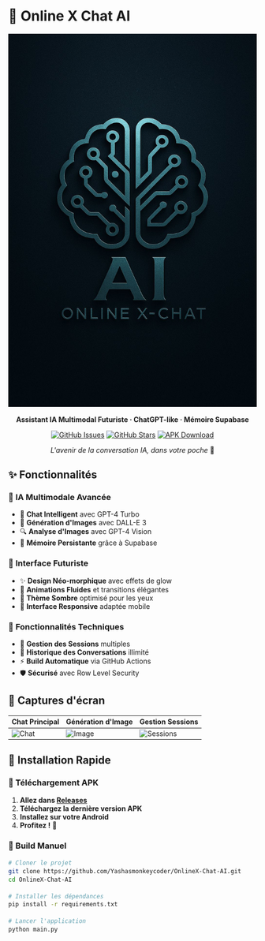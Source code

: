 # 🚀 Online X Chat AI

<div align="center">

![Online X Logo](assets/logo.png)

**Assistant IA Multimodal Futuriste · ChatGPT-like · Mémoire Supabase**

[![GitHub Issues](https://img.shields.io/github/issues/Yashasmonkeycoder/OnlineX-Chat-AI)](https://github.com/Yashasmonkeycoder/OnlineX-Chat-AI/issues)
[![GitHub Stars](https://img.shields.io/github/stars/Yashasmonkeycoder/OnlineX-Chat-AI)](https://github.com/Yashasmonkeycoder/OnlineX-Chat-AI/stargazers)
[![APK Download](https://img.shields.io/badge/Download-APK-brightgreen)](https://github.com/Yashasmonkeycoder/OnlineX-Chat-AI/releases)

*L'avenir de la conversation IA, dans votre poche* 📱

</div>

## ✨ Fonctionnalités

### 🤖 **IA Multimodale Avancée**
- 💬 **Chat Intelligent** avec GPT-4 Turbo
- 🎨 **Génération d'Images** avec DALL-E 3
- 🔍 **Analyse d'Images** avec GPT-4 Vision
- 💾 **Mémoire Persistante** grâce à Supabase

### 🎯 **Interface Futuriste**
- ✨ **Design Néo-morphique** avec effets de glow
- 🎪 **Animations Fluides** et transitions élégantes
- 🌙 **Thème Sombre** optimisé pour les yeux
- 📱 **Interface Responsive** adaptée mobile

### 🔧 **Fonctionnalités Techniques**
- 💾 **Gestion des Sessions** multiples
- 🔄 **Historique des Conversations** illimité
- ⚡ **Build Automatique** via GitHub Actions
- 🛡️ **Sécurisé** avec Row Level Security

## 📸 Captures d'écran

| Chat Principal | Génération d'Image | Gestion Sessions |
|----------------|-------------------|------------------|
| ![Chat](screenshots/chat.png) | ![Image](screenshots/image.png) | ![Sessions](screenshots/sessions.png) |

## 🚀 Installation Rapide

### 📱 Téléchargement APK
1. **Allez dans [Releases](https://github.com/Yashasmonkeycoder/OnlineX-Chat-AI/releases)**
2. **Téléchargez la dernière version APK**
3. **Installez sur votre Android**
4. **Profitez !** 🎉

### 🔨 Build Manuel
```bash
# Cloner le projet
git clone https://github.com/Yashasmonkeycoder/OnlineX-Chat-AI.git
cd OnlineX-Chat-AI

# Installer les dépendances
pip install -r requirements.txt

# Lancer l'application
python main.py